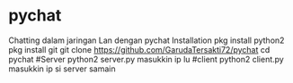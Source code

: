 # pychat
Chatting dalam jaringan Lan dengan pychat
Installation
pkg install python2
pkg install git
git clone https://github.com/GarudaTersakti72/pychat
cd pychat
#Server
python2 server.py
masukkin ip lu
#client
python2 client.py
masukkin ip si server samain
